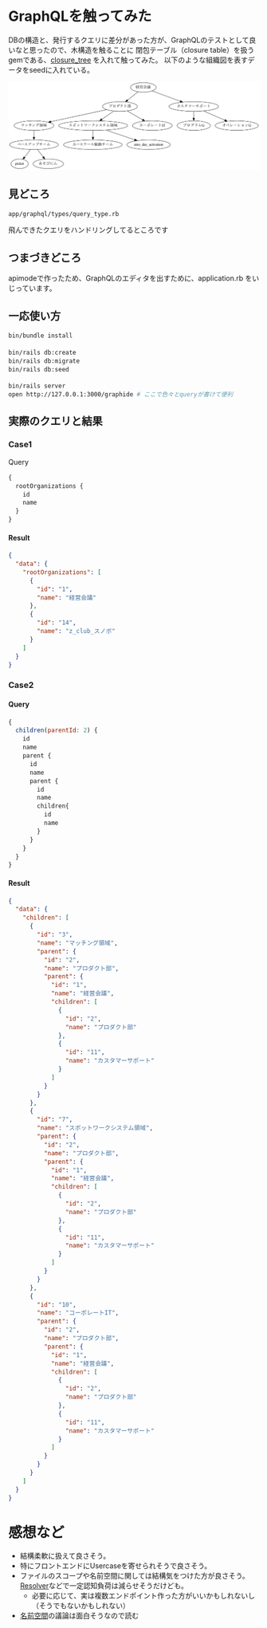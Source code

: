# GraphQLを触ってみた

DBの構造と、発行するクエリに差分があった方が、GraphQLのテストとして良いなと思ったので、木構造を触ることに
閉包テーブル（closure table）を扱うgemである、[closure_tree](https://github.com/ClosureTree/closure_tree) を入れて触ってみた。
以下のような組織図を表すデータをseedに入れている。

![table](example.png)

## 見どころ

`app/graphql/types/query_type.rb`

飛んできたクエリをハンドリングしてるところです

## つまづきどころ

apimodeで作ったため、GraphQLのエディタを出すために、application.rb をいじっています。

## 一応使い方

```sh
bin/bundle install

bin/rails db:create
bin/rails db:migrate
bin/rails db:seed

bin/rails server
open http://127.0.0.1:3000/graphide # ここで色々とqueryが書けて便利
```

## 実際のクエリと結果

### Case1

 Query

```js
{
  rootOrganizations {
    id
    name
  }
}
```

#### Result

```json
{
  "data": {
    "rootOrganizations": [
      {
        "id": "1",
        "name": "経営会議"
      },
      {
        "id": "14",
        "name": "z_club_スノボ"
      }
    ]
  }
}
```

### Case2

#### Query

```js
{
  children(parentId: 2) {
    id
    name
    parent {
      id
      name
      parent {
        id
        name
        children{
          id
          name
  	    }
      }
    }
  }
}
```

#### Result

```json
{
  "data": {
    "children": [
      {
        "id": "3",
        "name": "マッチング領域",
        "parent": {
          "id": "2",
          "name": "プロダクト部",
          "parent": {
            "id": "1",
            "name": "経営会議",
            "children": [
              {
                "id": "2",
                "name": "プロダクト部"
              },
              {
                "id": "11",
                "name": "カスタマーサポート"
              }
            ]
          }
        }
      },
      {
        "id": "7",
        "name": "スポットワークシステム領域",
        "parent": {
          "id": "2",
          "name": "プロダクト部",
          "parent": {
            "id": "1",
            "name": "経営会議",
            "children": [
              {
                "id": "2",
                "name": "プロダクト部"
              },
              {
                "id": "11",
                "name": "カスタマーサポート"
              }
            ]
          }
        }
      },
      {
        "id": "10",
        "name": "コーポレートIT",
        "parent": {
          "id": "2",
          "name": "プロダクト部",
          "parent": {
            "id": "1",
            "name": "経営会議",
            "children": [
              {
                "id": "2",
                "name": "プロダクト部"
              },
              {
                "id": "11",
                "name": "カスタマーサポート"
              }
            ]
          }
        }
      }
    ]
  }
}
```

# 感想など

- 結構柔軟に扱えて良さそう。
- 特にフロントエンドにUsercaseを寄せられそうで良さそう。
- ファイルのスコープや名前空間に関しては結構気をつけた方が良さそう。[Resolver](https://graphql-ruby.org/fields/resolvers.html)などで一定認知負荷は減らせそうだけども。
  - 必要に応じて、実は複数エンドポイント作った方がいいかもしれないし（そうでもないかもしれない）
- [名前空間](https://github.com/graphql/graphql-spec/issues/163)の議論は面白そうなので読む
